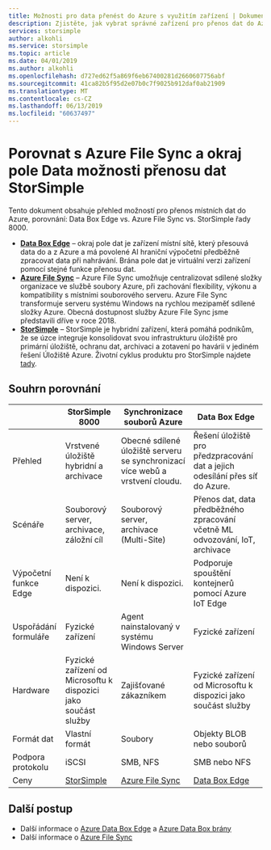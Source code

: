 ```yaml
---
title: Možnosti pro data přenést do Azure s využitím zařízení | Dokumentace Microsoftu
description: Zjistěte, jak vybrat správné zařízení pro přenos dat do Azure
services: storsimple
author: alkohli
ms.service: storsimple
ms.topic: article
ms.date: 04/01/2019
ms.author: alkohli
ms.openlocfilehash: d727ed62f5a869f6eb67400281d2660607756abf
ms.sourcegitcommit: 41ca82b5f95d2e07b0c7f9025b912daf0ab21909
ms.translationtype: MT
ms.contentlocale: cs-CZ
ms.lasthandoff: 06/13/2019
ms.locfileid: "60637497"
---
```

# <a name="compare-storsimple-with-azure-file-sync-and-data-box-edge-data-transfer-options"></a>Porovnat s Azure File Sync a okraj pole Data možnosti přenosu dat StorSimple 
 
Tento dokument obsahuje přehled možností pro přenos místních dat do Azure, porovnání: Data Box Edge vs. Azure File Sync vs. StorSimple řady 8000.

- **[Data Box Edge](/azure/databox-online/data-box-edge-overview)**  – okraj pole dat je zařízení místní sítě, který přesouvá data do a z Azure a má povolené AI hraniční výpočetní předběžně zpracovat data při nahrávání. Brána pole dat je virtuální verzi zařízení pomocí stejné funkce přenosu dat.
- **[Azure File Sync](/azure/storage/files/storage-sync-files-deployment-guide)**  – Azure File Sync umožňuje centralizovat sdílené složky organizace ve službě soubory Azure, při zachování flexibility, výkonu a kompatibility s místními souborového serveru. Azure File Sync transformuje serveru systému Windows na rychlou mezipaměť sdílené složky Azure. Obecná dostupnost služby Azure File Sync jsme představili dříve v roce 2018.
- **[StorSimple](/azure/storsimple/storsimple-overview)**  – StorSimple je hybridní zařízení, která pomáhá podnikům, že se úzce integruje konsolidovat svou infrastrukturu úložiště pro primární úložiště, ochranu dat, archivaci a zotavení po havárii v jediném řešení Úložiště Azure. Životní cyklus produktu pro StorSimple najdete [tady](https://support.microsoft.com/lifecycle/search?alpha=Azure%20StorSimple%208000%20Series).

## <a name="comparison-summary"></a>Souhrn porovnání

|                           |StorSimple 8000   |Synchronizace souborů Azure   |Data Box Edge           |
|---------------------------|----------------------------------------|-------------------------------|-----------------------------------------|
|Přehled         |Vrstvené úložiště hybridní a archivace|Obecné sdílené úložiště serveru se synchronizací více webů a vrstvení cloudu.  |Řešení úložiště pro předzpracování dat a jejich odesílání přes síť do Azure.        |
|Scénáře        |Souborový server, archivace, záložní cíl |Souborový server, archivace (Multi-Site)   |Přenos dat, data předběžného zpracování včetně ML odvozování, IoT, archivace    |
|Výpočetní funkce Edge     |Není k dispozici. |Není k dispozici. |Podporuje spouštění kontejnerů pomocí Azure IoT Edge    |
|Uspořádání formuláře      |Fyzické zařízení   |Agent nainstalovaný v systému Windows Server |Fyzické zařízení   |
|Hardware         |Fyzické zařízení od Microsoftu k dispozici jako součást služby | Zajišťované zákazníkem |Fyzické zařízení od Microsoftu k dispozici jako součást služby  |
|Formát dat      |Vlastní formát   |Soubory         |Objekty BLOB nebo souborů    |
|Podpora protokolu |iSCSI          |SMB, NFS    | SMB nebo NFS      |
|Ceny          |[StorSimple](https://azure.microsoft.com/pricing/details/storsimple/) |[Azure File Sync](https://azure.microsoft.com/pricing/details/storage/files/)  |[Data Box Edge](https://azure.microsoft.com/pricing/details/storage/databox/edge/)  |

## <a name="next-steps"></a>Další postup

- Další informace o [Azure Data Box Edge](/azure/databox-online/data-box-edge-overview) a [Azure Data Box brány](/azure/databox-online/data-box-gateway-overview)
- Další informace o [Azure File Sync](/azure/storage/files/storage-sync-files-deployment-guide)
